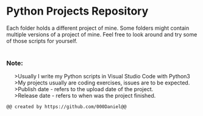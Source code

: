 # Python Projects Repository

Each folder holds a different project of mine.
Some folders might contain multiple versions of a project of mine. 
Feel free to look around and try some of those scripts for yourself.
<br />
<br />
### Note:  
   >Usually I write my Python scripts in Visual Studio Code with Python3  
   >My projects usually are coding exercises, issues are to be expected.  
   >Publish date - refers to the upload date of the project.  
   >Release date - refers to when was the project finished.  

```dif
@@ created by https://github.com/000Daniel@@
```
